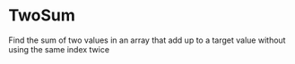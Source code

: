 # TwoSum
Find the sum of two values in an array that add up to a target value without using the same index twice
